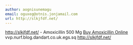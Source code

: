 ```yaml
---
author: aognisunemagu
email: oguxeg@otnis.jonjamail.com
url: http://slkjfdf.net/
---
```


http://slkjfdf.net/ - Amoxicillin 500 Mg <a href="http://slkjfdf.net/">Buy Amoxicillin Online</a> vvp.nurf.blog.dandart.co.uk.egs.sq http://slkjfdf.net/